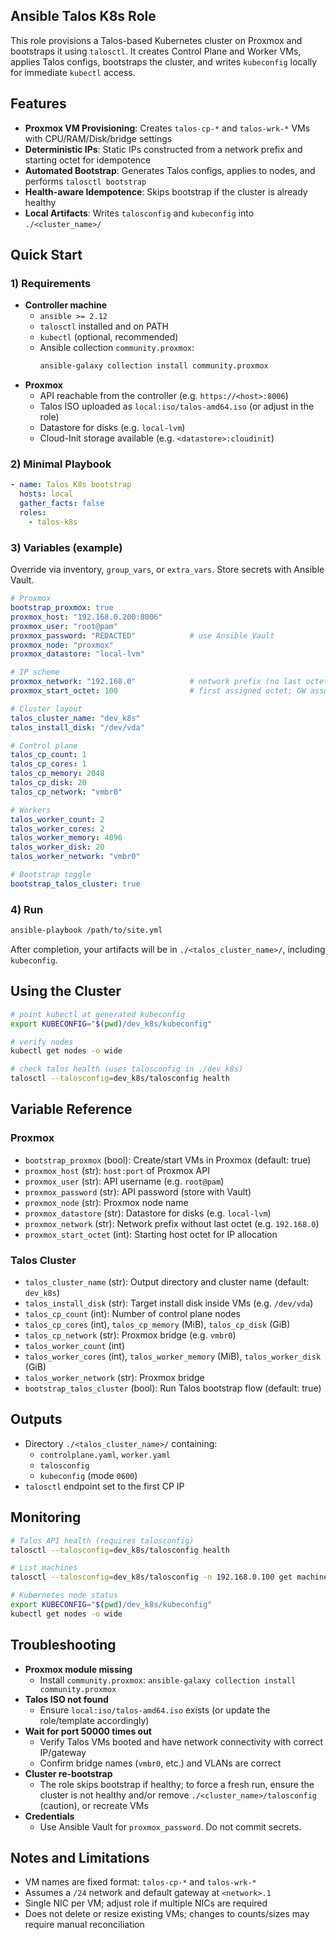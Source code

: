 ## Ansible Talos K8s Role

This role provisions a Talos-based Kubernetes cluster on Proxmox and bootstraps it using `talosctl`. It creates Control Plane and Worker VMs, applies Talos configs, bootstraps the cluster, and writes `kubeconfig` locally for immediate `kubectl` access.

## Features

- **Proxmox VM Provisioning**: Creates `talos-cp-*` and `talos-wrk-*` VMs with CPU/RAM/Disk/bridge settings
- **Deterministic IPs**: Static IPs constructed from a network prefix and starting octet for idempotence
- **Automated Bootstrap**: Generates Talos configs, applies to nodes, and performs `talosctl bootstrap`
- **Health-aware Idempotence**: Skips bootstrap if the cluster is already healthy
- **Local Artifacts**: Writes `talosconfig` and `kubeconfig` into `./<cluster_name>/`

## Quick Start

### 1) Requirements

- **Controller machine**
  - `ansible >= 2.12`
  - `talosctl` installed and on PATH
  - `kubectl` (optional, recommended)
  - Ansible collection `community.proxmox`:
    ```bash
    ansible-galaxy collection install community.proxmox
    ```
- **Proxmox**
  - API reachable from the controller (e.g. `https://<host>:8006`)
  - Talos ISO uploaded as `local:iso/talos-amd64.iso` (or adjust in the role)
  - Datastore for disks (e.g. `local-lvm`)
  - Cloud-Init storage available (e.g. `<datastore>:cloudinit`)

### 2) Minimal Playbook

```yaml
- name: Talos K8s bootstrap
  hosts: local
  gather_facts: false
  roles:
    - talos-k8s
```

### 3) Variables (example)

Override via inventory, `group_vars`, or `extra_vars`. Store secrets with Ansible Vault.

```yaml
# Proxmox
bootstrap_proxmox: true
proxmox_host: "192.168.0.200:8006"
proxmox_user: "root@pam"
proxmox_password: "REDACTED"            # use Ansible Vault
proxmox_node: "proxmox"
proxmox_datastore: "local-lvm"

# IP scheme
proxmox_network: "192.168.0"            # network prefix (no last octet)
proxmox_start_octet: 100                # first assigned octet; GW assumed at .1

# Cluster layout
talos_cluster_name: "dev_k8s"
talos_install_disk: "/dev/vda"

# Control plane
talos_cp_count: 1
talos_cp_cores: 1
talos_cp_memory: 2048
talos_cp_disk: 20
talos_cp_network: "vmbr0"

# Workers
talos_worker_count: 2
talos_worker_cores: 2
talos_worker_memory: 4096
talos_worker_disk: 20
talos_worker_network: "vmbr0"

# Bootstrap toggle
bootstrap_talos_cluster: true
```

### 4) Run

```bash
ansible-playbook /path/to/site.yml
```

After completion, your artifacts will be in `./<talos_cluster_name>/`, including `kubeconfig`.

## Using the Cluster

```bash
# point kubectl at generated kubeconfig
export KUBECONFIG="$(pwd)/dev_k8s/kubeconfig"

# verify nodes
kubectl get nodes -o wide

# check talos health (uses talosconfig in ./dev_k8s)
talosctl --talosconfig=dev_k8s/talosconfig health
```

## Variable Reference

### Proxmox

- `bootstrap_proxmox` (bool): Create/start VMs in Proxmox (default: true)
- `proxmox_host` (str): `host:port` of Proxmox API
- `proxmox_user` (str): API username (e.g. `root@pam`)
- `proxmox_password` (str): API password (store with Vault)
- `proxmox_node` (str): Proxmox node name
- `proxmox_datastore` (str): Datastore for disks (e.g. `local-lvm`)
- `proxmox_network` (str): Network prefix without last octet (e.g. `192.168.0`)
- `proxmox_start_octet` (int): Starting host octet for IP allocation

### Talos Cluster

- `talos_cluster_name` (str): Output directory and cluster name (default: `dev_k8s`)
- `talos_install_disk` (str): Target install disk inside VMs (e.g. `/dev/vda`)
- `talos_cp_count` (int): Number of control plane nodes
- `talos_cp_cores` (int), `talos_cp_memory` (MiB), `talos_cp_disk` (GiB)
- `talos_cp_network` (str): Proxmox bridge (e.g. `vmbr0`)
- `talos_worker_count` (int)
- `talos_worker_cores` (int), `talos_worker_memory` (MiB), `talos_worker_disk` (GiB)
- `talos_worker_network` (str): Proxmox bridge
- `bootstrap_talos_cluster` (bool): Run Talos bootstrap flow (default: true)

## Outputs

- Directory `./<talos_cluster_name>/` containing:
  - `controlplane.yaml`, `worker.yaml`
  - `talosconfig`
  - `kubeconfig` (mode `0600`)
- `talosctl` endpoint set to the first CP IP

## Monitoring

```bash
# Talos API health (requires talosconfig)
talosctl --talosconfig=dev_k8s/talosconfig health

# List machines
talosctl --talosconfig=dev_k8s/talosconfig -n 192.168.0.100 get machines

# Kubernetes node status
export KUBECONFIG="$(pwd)/dev_k8s/kubeconfig"
kubectl get nodes -o wide
```

## Troubleshooting

- **Proxmox module missing**
  - Install `community.proxmox`: `ansible-galaxy collection install community.proxmox`
- **Talos ISO not found**
  - Ensure `local:iso/talos-amd64.iso` exists (or update the role/template accordingly)
- **Wait for port 50000 times out**
  - Verify Talos VMs booted and have network connectivity with correct IP/gateway
  - Confirm bridge names (`vmbr0`, etc.) and VLANs are correct
- **Cluster re-bootstrap**
  - The role skips bootstrap if healthy; to force a fresh run, ensure the cluster is not healthy and/or remove `./<cluster_name>/talosconfig` (caution), or recreate VMs
- **Credentials**
  - Use Ansible Vault for `proxmox_password`. Do not commit secrets.

## Notes and Limitations

- VM names are fixed format: `talos-cp-*` and `talos-wrk-*`
- Assumes a `/24` network and default gateway at `<network>.1`
- Single NIC per VM; adjust role if multiple NICs are required
- Does not delete or resize existing VMs; changes to counts/sizes may require manual reconciliation